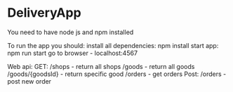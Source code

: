 # DeliveryApp
You need to have node js and npm installed

To run the app you should:
install all dependencies: npm install
start app: npm run start
go to browser - localhost:4567
  
Web api:
  GET:
  /shops - return all shops
  /goods - return all goods
  /goods/{goodsId} - return specific good
  /orders - get orders
  Post:
  /orders - post new order
  
